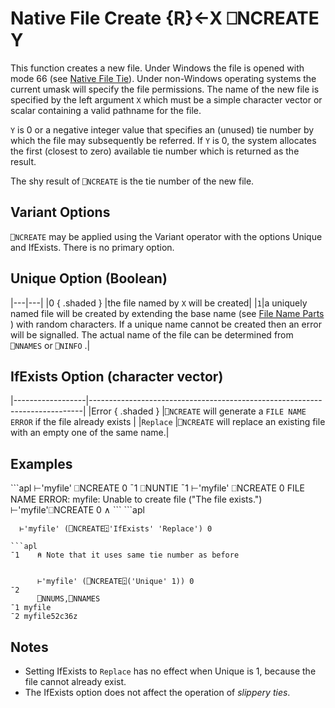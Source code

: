 <!-- Hidden search keywords -->
<div style="display: none;">
  ⎕NCREATE NCREATE
</div>






<h1 class="heading"><span class="name">Native File Create</span> <span class="command">{R}←X ⎕NCREATE Y</span></h1>



This function creates a new file. Under Windows the file is opened with mode 66 (see [Native File Tie](ntie.md)). Under non-Windows operating systems the current umask will specify the file permissions. The name of the new file is specified by the left argument `X` which must be a simple character vector or scalar containing a valid pathname for the file.


`Y` is 0 or a negative integer value that specifies an (unused) tie number by which the file may subsequently be referred. If `Y` is 0, the system allocates the first (closest to zero) available tie number which is returned as the result.


The shy result of `⎕NCREATE` is the tie number of the new file.


## Variant Options


`⎕NCREATE` may be applied using the  Variant operator with the options Unique and IfExists. There is no primary option.

## Unique Option (Boolean)


|---|---|
|0 { .shaded } |the file named by `X` will be created|
|`1`|a uniquely named file will be created by extending the base name (see [File Name Parts](nparts.md) ) with random characters. If a unique name cannot be created then an error will be signalled. The actual name of the file can be determined from `⎕NNAMES` or `⎕NINFO` .|

## IfExists Option (character vector)


|------------------|----------------------------------------------------------------------------|
|Error { .shaded } |`⎕NCREATE` will generate a `FILE NAME ERROR` if the file already exists     |
|`Replace`         |`⎕NCREATE` will replace an existing file with an empty one of the same name.|

<h2 class="example">Examples</h2>
```apl
      ⊢'myfile' ⎕NCREATE 0
¯1
      ⎕NUNTIE ¯1
      ⊢'myfile' ⎕NCREATE 0
FILE NAME ERROR: myfile: Unable to create file ("The file exists.")
      ⊢'myfile'⎕NCREATE 0
               ∧
```
```apl

      ⊢'myfile' (⎕NCREATE⍠'IfExists' 'Replace') 0
```
```apl
¯1    ⍝ Note that it uses same tie number as before

```
```apl

      ⊢'myfile' (⎕NCREATE⍠('Unique' 1)) 0
¯2
      ⎕NNUMS,⎕NNAMES
¯1 myfile      
¯2 myfile52c36z

```


## Notes

- Setting IfExists to `Replace` has no effect when Unique is 1, because the file cannot already exist.
- The IfExists option does not affect the operation of *slippery ties*.



